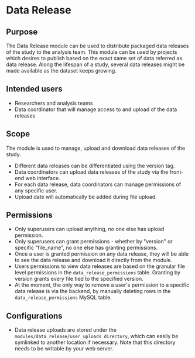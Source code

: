 # Data Release


## Purpose

The Data Release module can be used to distribute packaged data releases 
of the study to the analysis team. This module can be used by projects 
which desires to publish based on the exact same set of data referred
as data release. Along the lifespan of a study, several data releases might
be made available as the dataset keeps growing.


## Intended users

- Researchers and analysis teams
- Data coordinator that will manage access to and upload of the data releases


## Scope

The module is used to manage, upload and download data releases of the study.
- Different data releases can be differentiated using the version tag.
- Data coordinators can upload data releases of the study via the front-end
web interface.
- For each data release, data coordinators can manage permissions of any
  specific user.
- Upload date will automatically be added during file upload.


## Permissions

- Only superusers can upload anything, no one else has upload permission.
- Only superusers can grant permissions - whether by "version" or specific
  "file_name", no one else has granting permissions.
- Once a user is granted permission on any data release, they will be able
  to see the data release and download it directly from the module.
- Users permissions to view data releases are based on the granular file
  level permissions in the `data_release_permissions` table. Granting by
  version grants every file tied to the specified version.
- At the moment, the only way to remove a user's permission to a specific data
  release is via the backend, by manually deleting rows in the
  `data_release_permissions` MySQL table.


## Configurations

- Data release uploads are stored under the
  `modules/data_release/user_uploads directory`, which can easily be symlinked
  to another location if necessary. Note that this directory needs to be
  writable by your web server.
